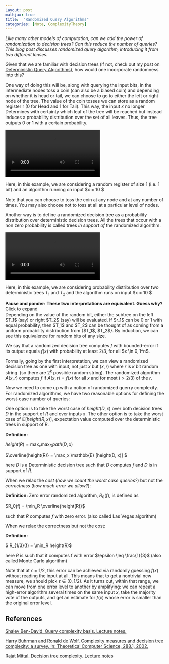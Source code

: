 ```yaml
---
Layout: post
mathjax: true
title:  "Randomized Query Algorithms"
categories: [Note, ComplexityTheory]
---
```


*Like many other models of computation, can we add the power of randomization to decision trees? Can this reduce the number of queries? This blog post discusses randomized query algorithm, introducing it from two different lenses.*

Given that we are familiar with decision trees (if not, check out my post on [Deterministic Query Algorithms](https://o-qcblog.github.io/note/complexitytheory/Deterministic-Query-Algorithms/)), how would one incorporate randomness into this?

One way of doing this will be, along with querying the input bits, in the intermediate nodes toss a coin (can also be a biased coin) and depending on whether it is head or tail, we can choose to go to either the left or right node of the tree. The value of the coin tosses we can store as a random register r (0 for Head and 1 for Tail). This way, the input $x$ no longer Determines with certainty which leaf of the tree will be reached but instead induces a probability distribution over the set of all leaves. Thus, the tree outputs 0 or 1 with a certain probability.

<div class="video-container">
  <video controls>
  <source src="{{ site.baseurl }}/images/Post5/P5_1.mp4" type="video/mp4">
  </video>
</div>

Here, in this example, we are considering a random register of size 1 (i.e. 1 bit) and an algorithm running on input $x = 10 $

Note that you can choose to toss the coin at any node and at any number of times. You may also choose not to toss at all at a particular level of nodes.

Another way is to define a randomized decision tree as a probability distribution over deterministic decision trees. All the trees that occur with a non zero probability is called trees *in support of* the randomized algorithm.

<div class="video-container">
  <video controls>
  <source src="{{ site.baseurl }}/images/Post5/P5_2.mp4" type="video/mp4">
  </video>
</div>

Here, in this example, we are considering probability distribution over two deterministic trees $T_1$ and $T_2$ and the algorithm runs on input $x = 10 $

<div class="hint-box info">
  <div class="hint-box-header">
    <strong> Pause and ponder: These two interpretations are equivalent. Guess why?</strong> 
    Click to expand
  </div>
  <div class="hint-box-content">
    Depending on the value of the random bit, either the subtree on the left $T_1$ (say) or right $T_2$ (say) will be evaluated. If $r_1$ can be 0 or 1 with equal probability, then $T_1$ and $T_2$ can be thought of as coming from a uniform probability distribution from {$T_1$, $T_2$}. By induction, we can see this equivalence for random bits of any size.
  </div>
</div>

We say that a randomized decision tree computes $f$ with bounded-error if its output equals $f(x)$ with probability at least 2/3, for all $x \in ${0,1}$^n$. 

Formally, going by the first interpretation, we can view a randomized decision tree as one with input, not just $x$ but $(x,r)$ where $r$ is $k$ bit random string. (so there are $2^k$ possible random string). The randomized algorithm $A(x,r)$ computes $f$ if $A(x,r) = f(x)$ for all $x$ and for most ($> 2/3$) of the $r$.

Now we need to come up with a notion of randomized querry complexity. For randomized algorithms, we have two reasonable options for defining the worst-case number of queries:

One option is to take the worst case of $height(D,x)$ over both decision trees $D$ in the support of $R$ and over inputs $x$. The other option is to take the worst case of $\mathbb{E} [height(R, x)]$, expectation value computed over the deterministic trees in support of R.

**Definition:**

$height(R) = \max_x \max_D path(D,x)$

$\overline{height(R)} = \max_x \mathbb{E} [height(D, x)] $

here $D$ is a Deterministic decision tree such that $D$ computes $f$ and $D$ is in support of $R$.

When we relax the *cost* (*how we count the worst case queries?*) but not the *correctness* (*how much error we allow?*):

**Definition:**
Zero error randomized algorithm, $R_0(f)$, is defined as 
    
$R_0(f) = \min_R \overline{height(R)}$ 
    
such that $R$ computes $f$ with zero error. (also called Las Vegas algorithm)


When we relax the correctness but not the cost:

**Definition:**

$ R_{1/3}(f) = \min_R height(R)$
    
here $R$ is such that it computes f with error $\epsilon \leq \frac{1}{3}$ (also called Monte Carlo algorithm)
    
Note that at $\epsilon = 1/2$, this error can be achieved via randomly guessing $f(x)$ without reading the input at all. This means that to get a nontrivial new measure, we should pick $\epsilon \in (0, 1/2)$. As it turns out, within that range, we can move from one error level to another by amplifying: we can repeat a high-error algorithm several times on the same input $x$, take the majority vote of the outputs, and get an estimate for $f(x)$ whose error is smaller than the original error level.

## References

[Shalev Ben-David. Query complexity basis. Lecture notes.](https://cs.uwaterloo.ca/~s4bendav/CS860S20.html)

[Harry Buhrman and Ronald de Wolf. Complexity measures and decision tree complexity: a survey. In: Theoretical Computer Science, 288.1, 2002.](https://dl.acm.org/doi/10.1145/502090.502097)

[Rajat Mittal. Decision tree complexity. Lecture notes](https://www.cse.iitk.ac.in/users/rmittal/prev_course/f21/reports/4_dt.pdf)

